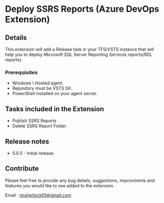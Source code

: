 # Deploy SSRS Reports (Azure DevOps Extension)

## Details
This extension will add a Release task in your TFS/VSTS instance that will help you to deploy Microsoft SQL Server Reporting Services reports(RDL reports)

### Prerequisites
* Windows \ Hosted agent.
* Repository must be VSTS Git.
* PowerShell installed on your agent server.

## Tasks included in the Extension
* Publish SSRS Reports
* Delete SSRS Report Folder

## Release notes
* 0.0.5 - Initial release.

## Contribute 
Please feel free to provide any bug details, suggestions, improvments and features you would like to see added to the extension.

Email : imsherlock01@gmail.com